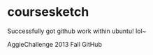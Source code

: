 coursesketch
============
Successfully got github work within ubuntu! lol~


AggieChallenge 2013 Fall GitHub
 
    
    

